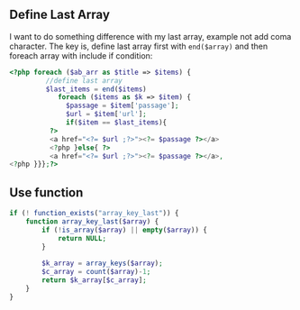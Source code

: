 ## Define Last Array
I want to do something difference with my last array, example not add coma character.
The key is, define last array first with `end($array)` and then foreach array with include if condition:

```php
<?php foreach ($ab_arr as $title => $items) {
         //define last array
         $last_items = end($items)  
            foreach ($items as $k => $item) {
              $passage = $item['passage'];
              $url = $item['url'];
              if($item == $last_items){
          ?>
          <a href="<?= $url ;?>"><?= $passage ?></a>
          <?php }else{ ?>
          <a href="<?= $url ;?>"><?= $passage ?></a>,
<?php }}};?>
```

## Use function
```php
if (! function_exists("array_key_last")) {
    function array_key_last($array) {
        if (!is_array($array) || empty($array)) {
            return NULL;
        }
        
        $k_array = array_keys($array);
        $c_array = count($array)-1;
        return $k_array[$c_array];
    }
}
```
